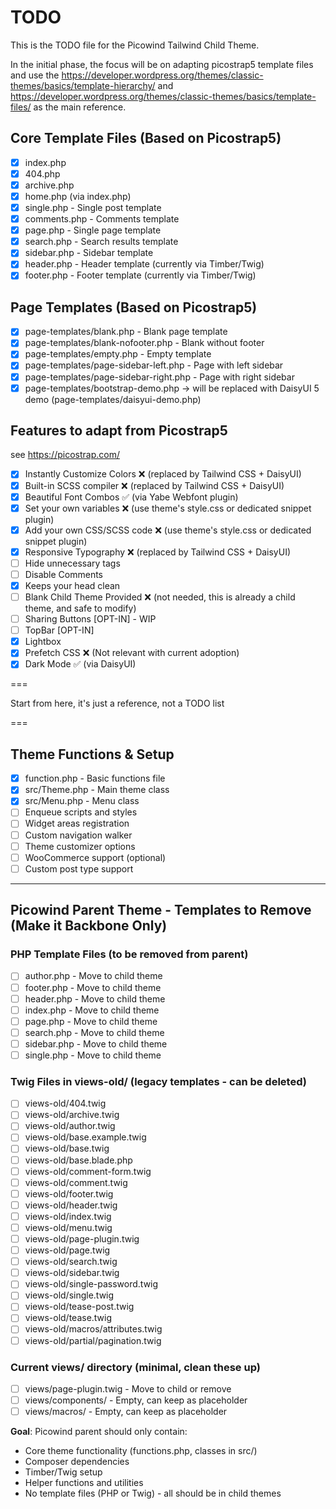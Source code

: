 # TODO

This is the TODO file for the Picowind Tailwind Child Theme.

In the initial phase, the focus will be on adapting picostrap5 template files and use the https://developer.wordpress.org/themes/classic-themes/basics/template-hierarchy/ and https://developer.wordpress.org/themes/classic-themes/basics/template-files/ as the main reference.

## Core Template Files (Based on Picostrap5)

- [x] index.php
- [x] 404.php
- [x] archive.php
- [x] home.php (via index.php)
- [x] single.php - Single post template
- [x] comments.php - Comments template
- [x] page.php - Single page template
- [x] search.php - Search results template
- [x] sidebar.php - Sidebar template
- [x] header.php - Header template (currently via Timber/Twig)
- [x] footer.php - Footer template (currently via Timber/Twig)

## Page Templates (Based on Picostrap5)

- [x] page-templates/blank.php - Blank page template
- [x] page-templates/blank-nofooter.php - Blank without footer
- [x] page-templates/empty.php - Empty template
- [x] page-templates/page-sidebar-left.php - Page with left sidebar
- [x] page-templates/page-sidebar-right.php - Page with right sidebar
- [x] page-templates/bootstrap-demo.php -> will be replaced with DaisyUI 5 demo (page-templates/daisyui-demo.php)

## Features to adapt from Picostrap5

see https://picostrap.com/

- [x] Instantly Customize Colors ❌ (replaced by Tailwind CSS + DaisyUI)
- [x] Built-in SCSS compiler ❌ (replaced by Tailwind CSS + DaisyUI)
- [x] Beautiful Font Combos ✅ (via Yabe Webfont plugin)
- [x] Set your own variables ❌ (use theme's style.css or dedicated snippet plugin)
- [x] Add your own CSS/SCSS code ❌ (use theme's style.css or dedicated snippet plugin)
- [x] Responsive Typography ❌ (replaced by Tailwind CSS + DaisyUI)
- [ ] Hide unnecessary tags
- [ ] Disable Comments
- [x] Keeps your head clean
- [ ] Blank Child Theme Provided ❌ (not needed, this is already a child theme, and safe to modify)
- [ ] Sharing Buttons [OPT-IN] - WIP
- [ ] TopBar [OPT-IN]
- [x] Lightbox
- [x] Prefetch CSS ❌ (Not relevant with current adoption)
- [x] Dark Mode ✅ (via DaisyUI)

===

Start from here, it's just a reference, not a TODO list

===


## Theme Functions & Setup

- [x] function.php - Basic functions file
- [x] src/Theme.php - Main theme class
- [x] src/Menu.php - Menu class
- [ ] Enqueue scripts and styles
- [ ] Widget areas registration
- [ ] Custom navigation walker
- [ ] Theme customizer options
- [ ] WooCommerce support (optional)
- [ ] Custom post type support

---

## Picowind Parent Theme - Templates to Remove (Make it Backbone Only)

### PHP Template Files (to be removed from parent)
- [ ] author.php - Move to child theme
- [ ] footer.php - Move to child theme
- [ ] header.php - Move to child theme
- [ ] index.php - Move to child theme
- [ ] page.php - Move to child theme
- [ ] search.php - Move to child theme
- [ ] sidebar.php - Move to child theme
- [ ] single.php - Move to child theme

### Twig Files in views-old/ (legacy templates - can be deleted)
- [ ] views-old/404.twig
- [ ] views-old/archive.twig
- [ ] views-old/author.twig
- [ ] views-old/base.example.twig
- [ ] views-old/base.twig
- [ ] views-old/base.blade.php
- [ ] views-old/comment-form.twig
- [ ] views-old/comment.twig
- [ ] views-old/footer.twig
- [ ] views-old/header.twig
- [ ] views-old/index.twig
- [ ] views-old/menu.twig
- [ ] views-old/page-plugin.twig
- [ ] views-old/page.twig
- [ ] views-old/search.twig
- [ ] views-old/sidebar.twig
- [ ] views-old/single-password.twig
- [ ] views-old/single.twig
- [ ] views-old/tease-post.twig
- [ ] views-old/tease.twig
- [ ] views-old/macros/attributes.twig
- [ ] views-old/partial/pagination.twig

### Current views/ directory (minimal, clean these up)
- [ ] views/page-plugin.twig - Move to child or remove
- [ ] views/components/ - Empty, can keep as placeholder
- [ ] views/macros/ - Empty, can keep as placeholder

**Goal**: Picowind parent should only contain:
- Core theme functionality (functions.php, classes in src/)
- Composer dependencies
- Timber/Twig setup
- Helper functions and utilities
- No template files (PHP or Twig) - all should be in child themes
